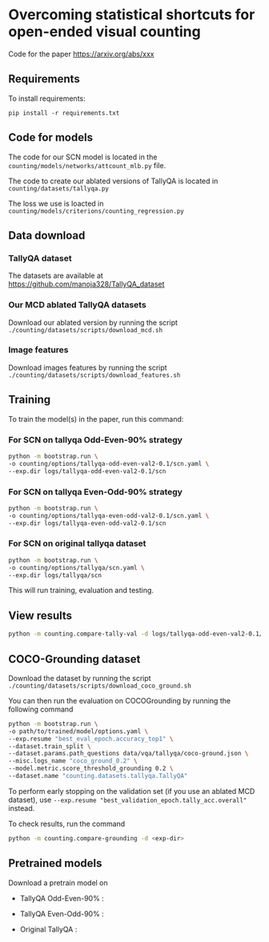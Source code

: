 # Overcoming statistical shortcuts for open-ended visual counting

Code for the paper https://arxiv.org/abs/xxx


## Requirements

To install requirements:

```setup
pip install -r requirements.txt
```

## Code for models

The code for our SCN model is located in the `counting/models/networks/attcount_mlb.py` file.

The code to create our ablated versions of TallyQA is located in `counting/datasets/tallyqa.py`

The loss we use is loacted in `counting/models/criterions/counting_regression.py`

## Data download

### TallyQA dataset

The datasets are available at https://github.com/manoja328/TallyQA_dataset

### Our MCD ablated TallyQA datasets

Download our ablated version by running the script `./counting/datasets/scripts/download_mcd.sh`

### Image features

Download images features by running the script `./counting/datasets/scripts/download_features.sh`

## Training

To train the model(s) in the paper, run this command:

### For SCN on tallyqa Odd-Even-90% strategy

```bash
python -m bootstrap.run \
-o counting/options/tallyqa-odd-even-val2-0.1/scn.yaml \
--exp.dir logs/tallyqa-odd-even-val2-0.1/scn
```

### For SCN on tallyqa Even-Odd-90% strategy


```bash
python -m bootstrap.run \
-o counting/options/tallyqa-even-odd-val2-0.1/scn.yaml \
--exp.dir logs/tallyqa-even-odd-val2-0.1/scn
```

### For SCN on original tallyqa dataset

```bash
python -m bootstrap.run \
-o counting/options/tallyqa/scn.yaml \
--exp.dir logs/tallyqa/scn
```

This will run training, evaluation and testing.

##  View results

```bash
python -m counting.compare-tally-val -d logs/tallyqa-odd-even-val2-0.1/scn logs/tallyqa-even-odd-val2-0.1/scn logs/tallyqa/scn
```

## COCO-Grounding dataset

Download the dataset by running the script `./counting/datasets/scripts/download_coco_ground.sh`

You can then run the evaluation on COCOGrounding by running the following command


```bash
python -m bootstrap.run \
-o path/to/trained/model/options.yaml \
--exp.resume "best_eval_epoch.accuracy_top1" \
--dataset.train_split \
--dataset.params.path_questions data/vqa/tallyqa/coco-ground.json \
--misc.logs_name "coco_ground_0.2" \
--model.metric.score_threshold_grounding 0.2 \
--dataset.name "counting.datasets.tallyqa.TallyQA"
```

To perform early stopping on the validation set (if you use an ablated MCD dataset), use `--exp.resume "best_validation_epoch.tally_acc.overall"` instead.

To check results, run the command

```bash
python -m counting.compare-grounding -d <exp-dir>
```


## Pretrained models

Download a pretrain model on 

- TallyQA Odd-Even-90\% : 

- TallyQA Even-Odd-90\% : 

- Original TallyQA : 
